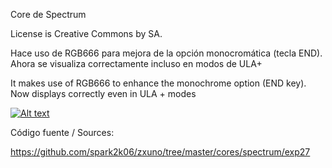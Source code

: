 Core de Spectrum

License is Creative Commons by SA.


Hace uso de RGB666 para mejora de la opción monocromática (tecla END). Ahora se visualiza correctamente incluso en modos de ULA+

It makes use of RGB666 to enhance the monochrome option (END key). Now displays correctly even in ULA + modes

[![Alt text](https://img.youtube.com/vi/NO2wTIuuQzc/0.jpg)](https://www.youtube.com/watch?v=NO2wTIuuQzc)

Código fuente / Sources:

https://github.com/spark2k06/zxuno/tree/master/cores/spectrum/exp27
